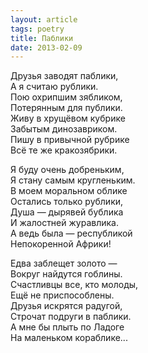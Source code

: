 ```yaml
---
layout: article
tags: poetry
title: Паблики
date: 2013-02-09
---
```


Друзья заводят паблики,<br>
А я считаю рублики.<br>
Пою охрипшим зябликом,<br>
Потерянным для публики.<br>
Живу в хрущёвом кубрике<br>
Забытым динозавриком.<br>
Пишу в привычной рубрике<br>
Всё те же кракозябрики.<br>

Я буду очень добреньким,<br>
Я стану самым кругленьким.<br>
В моем моральном облике<br>
Остались только рублики,<br>
Душа — дырявей бублика<br>
И жалостней журавлика.<br>
А ведь была — республикой<br>
Непокоренной Африки!<br>

Едва заблещет золото —<br>
Вокруг найдутся гоблины.<br>
Счастливцы все, кто молоды,<br>
Ещё не приспособлены.<br>
Друзья искрятся радугой,<br>
Строчат подруги в паблики.<br>
А мне бы плыть по Ладоге<br>
На маленьком кораблике...
